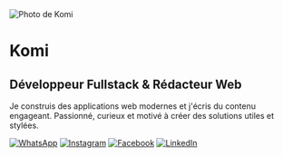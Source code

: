 
<html lang="fr">
<head>
  <meta charset="UTF-8">
  <meta name="viewport" content="width=device-width, initial-scale=1.0">
  <link rel="stylesheet" href="style.css">
</head>
<body>
  <div class="container">
    <div class="profile-card">
      <img src="./IMG_20250404_134120594 1.jpg" alt="Photo de Komi" class="profile-pic">
      <h1>Komi</h1>
      <h2>Développeur Fullstack & Rédacteur Web</h2>
      <p>
        Je construis des applications web modernes et j'écris du contenu engageant.
        Passionné, curieux et motivé à créer des solutions utiles et stylées.
      </p>
      <div class="social-links">
        <a href="#"><img src="./WhatsApp.png" alt="WhatsApp"></a>
        <a href="#"><img src="./Insta.jpeg" alt="Instagram"></a>
        <a href="#"><img src="./logo-facebook_1080029-107.jpg" alt="Facebook"></a>
        <a href="#"><img src="./linkdin.png" alt="LinkedIn"></a>
      </div>
    </div>
  </div>
</body>
</html>